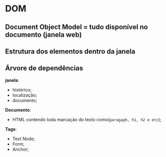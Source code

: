 # DOM

## Document Object Model = tudo disponível no documento (janela web)
## Estrutura dos elementos dentro da janela
## Árvore de dependências

**janela**:

- histórico;
- localização;
- documento;

**Documento**:

- HTML contendo toda marcação do texto como(`paragaph, h1, h2 e etc`);

**Tags**:
- Text Node;
- Form;
- Anchor;